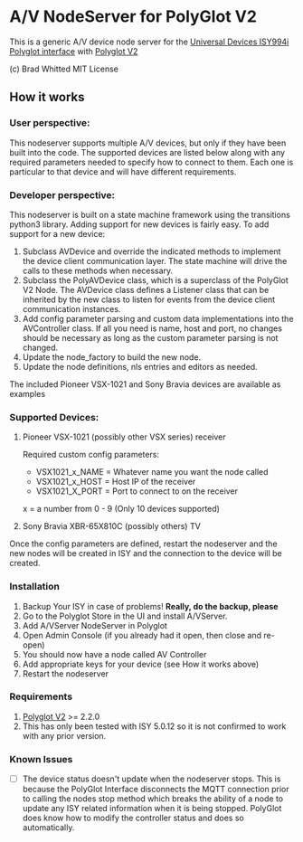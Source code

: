 # A/V NodeServer for PolyGlot V2

This is a generic A/V device node server for the [Universal Devices ISY994i](https://www.universal-devices.com/residential/ISY) [Polyglot interface](http://www.universal-devices.com/developers/polyglot/docs/) with  [Polyglot V2](https://github.com/Einstein42/udi-polyglotv2)

(c) Brad Whitted
MIT License

## How it works

### User perspective:
This nodeserver supports multiple A/V devices, but only if they have been built into the code.  The supported devices
are listed below along with any required parameters needed to specify how to connect to them.  Each one is particular
to that device and will have different requirements.
   
### Developer perspective:
This nodeserver is built on a state machine framework using the transitions python3 library.  Adding support for
new devices is fairly easy.  To add support for a new device:

  1. Subclass AVDevice and override the indicated methods to implement the device client communication layer.
     The state machine will drive the calls to these methods when necessary.
  2. Subclass the PolyAVDevice class, which is a superclass of the PolyGlot V2 Node.  The AVDevice class defines
     a Listener class that can be inherited by the new class to listen for events from the device client communication
     instances.
  3. Add config parameter parsing and custom data implementations into the AVController class.  If all you need is
     name, host and port, no changes should be necessary as long as the custom parameter parsing is not changed.
  4. Update the node_factory to build the new node.
  5. Update the node definitions, nls entries and editors as needed.
 
The included Pioneer VSX-1021 and Sony Bravia devices are available as examples

### Supported Devices:
  1. Pioneer VSX-1021 (possibly other VSX series) receiver
  
     Required custom config parameters:
     
       * VSX1021_x_NAME = Whatever name you want the node called
       * VSX1021_x_HOST = Host IP of the receiver
       * VSX1021_X_PORT = Port to connect to on the receiver
       
     x = a number from 0 - 9 (Only 10 devices supported)
       
  2. Sony Bravia XBR-65X810C (possibly others) TV

Once the config parameters are defined, restart the nodeserver and the new nodes will be created in ISY and the
connection to the device will be created.

### Installation
1. Backup Your ISY in case of problems!  **Really, do the backup, please**
2. Go to the Polyglot Store in the UI and install A/VServer.
3. Add A/VServer NodeServer in Polyglot
4. Open Admin Console (if you already had it open, then close and re-open)
5. You should now have a node called AV Controller
6. Add appropriate keys for your device (see How it works above)
7. Restart the nodeserver

### Requirements
1. [Polyglot V2](https://github.com/UniversalDevicesInc/polyglot-v2) >= 2.2.0
2. This has only been tested with ISY 5.0.12 so it is not confirmed to work with any prior version.

### Known Issues
- [ ] The device status doesn't update when the nodeserver stops.  This is because the PolyGlot Interface disconnects
      the MQTT connection prior to calling the nodes stop method which breaks the ability of a node to update any
      ISY related information when it is being stopped.  PolyGlot does know how to modify the controller status and does
      so automatically.
